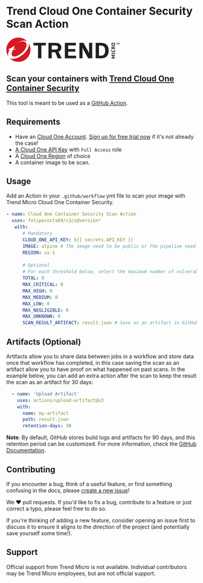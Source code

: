 # Trend Cloud One Container Security Scan Action

![TM Logo](tm-logo.jpg)

## Scan your containers with [Trend Cloud One Container Security](https://www.trendmicro.com/en_us/business/products/hybrid-cloud/cloud-one-container-image-security.html)

This tool is meant to be used as a [GitHub Action](https://github.com/features/actions).

## Requirements

* Have an [Cloud One Account](https://cloudone.trendmicro.com). [Sign up for free trial now](https://cloudone.trendmicro.com/trial) if it's not already the case!
* [A Cloud One API Key](https://cloudone.trendmicro.com/docs/identity-and-account-management/c1-api-key/#new-api-key) with `Full Access` role
* A [Cloud One Region](https://cloudone.trendmicro.com/docs/identity-and-account-management/c1-regions/) of choice
* A container image to be scan.

## Usage

Add an Action in your `.github/workflow` yml file to scan your image with Trend Micro Cloud One Container Security.

```yml
- name: Cloud One Container Security Scan Action
  uses: felipecosta09/c1cs@version*
   with:
      # Mandatory
      CLOUD_ONE_API_KEY: ${{ secrets.API_KEY }}
      IMAGE: alpine # The image need to be public or the pipeline need to have access to the private image of choice.
      REGION: us-1

      # Optional
      # For each threshold below, select the maximum number of vulnerabilities that are acceptable.
      TOTAL: 0
      MAX_CRITICAL: 0
      MAX_HIGH: 0
      MAX_MEDIUM: 0
      MAX_LOW: 0
      MAX_NEGLIGIBLE: 0
      MAX_UNKNOWN: 0
      SCAN_RESULT_ARTIFACT: result.json # Save as an artifact in GitHub to be able to keep the result of the scan.
```

## Artifacts (Optional)

Artifacts allow you to share data between jobs in a workflow and store data once that workflow has completed, in this case saving the scan as an artifact allow you to have proof on what happened on past scans. In the example below, you can add an extra action after the scan to keep the result the scan as an artifact for 30 days:

```yaml
  - name: 'Upload Artifact'
    uses: actions/upload-artifact@v3
    with:
      name: my-artifact
      path: result.json
      retention-days: 30
```

**Note**: By default, GitHub stores build logs and artifacts for 90 days, and this retention period can be customized. For more information, check the [GitHub Documentation](https://docs.github.com/en/actions/using-workflows/storing-workflow-data-as-artifacts).

## Contributing

If you encounter a bug, think of a useful feature, or find something confusing
in the docs, please
[create a new issue](https://github.com/felipecosta09/c1cs/issues/new)!

We :heart: pull requests. If you'd like to fix a bug, contribute to a feature or
just correct a typo, please feel free to do so.

If you're thinking of adding a new feature, consider opening an issue first to
discuss it to ensure it aligns to the direction of the project (and potentially
save yourself some time!).

## Support

Official support from Trend Micro is not available. Individual contributors may
be Trend Micro employees, but are not official support.
